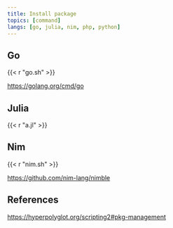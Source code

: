 ```yaml
---
title: Install package
topics: [command]
langs: [go, julia, nim, php, python]
---
```


## Go

{{< r "go.sh" >}}

<https://golang.org/cmd/go>

## Julia

{{< r "a.jl" >}}

## Nim

{{< r "nim.sh" >}}

<https://github.com/nim-lang/nimble>

## References

<https://hyperpolyglot.org/scripting2#pkg-management>
